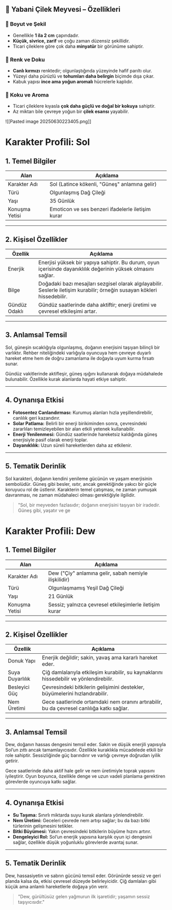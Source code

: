 ## 🍓 Yabani Çilek Meyvesi – Özellikleri

### 📏 **Boyut ve Şekil**

- Genellikle **1 ila 2 cm** çapındadır.
- **Küçük, sivrice, zarif** ve çoğu zaman düzensiz şekillidir.
- Ticari çileklere göre çok daha **minyatür** bir görünüme sahiptir.
### 🎨 **Renk ve Doku**
- **Canlı kırmızı** renktedir; olgunlaştığında yüzeyinde hafif parıltı olur.
- Yüzeyi daha pürüzlü ve **tohumları daha belirgin** biçimde dışa çıkar.
- Kabuk yapısı **ince ama yoğun aromalı** hücrelerle kaplıdır.
### 👃 **Koku ve Aroma**
- Ticari çileklere kıyasla **çok daha güçlü ve doğal bir kokuya** sahiptir.
- Az miktarı bile çevreye yoğun bir **çilek esansı** yayabilir.

![[Pasted image 20250630223405.png]]

# Karakter Profili: Sol

## 1. Temel Bilgiler

| Alan           | Açıklama                                          |
| -------------- | ------------------------------------------------- |
| Karakter Adı   | Sol (Latince kökenli, "Güneş" anlamına gelir)     |
| Türü           | Olgunlaşmış Dağ Çileği                            |
| Yaşı           | 35 Günlük                                         |
| Konuşma Yetisi | Emoticon ve ses benzeri ifadelerle iletişim kurar |

---

## 2. Kişisel Özellikler

| Özellik          | Açıklama                                                                                         |
|------------------|--------------------------------------------------------------------------------------------------|
| Enerjik          | Enerjisi yüksek bir yapıya sahiptir. Bu durum, oyun içerisinde dayanıklılık değerinin yüksek olmasını sağlar. |
| Bilge            | Doğadaki bazı mesajları sezgisel olarak algılayabilir. Seslerle iletişim kurabilir; örneğin susayan kökleri hissedebilir. |
| Gündüz Odaklı    | Gündüz saatlerinde daha aktiftir; enerji üretimi ve çevresel etkileşimi artar.                   |

---

## 3. Anlamsal Temsil

Sol, güneşin sıcaklığıyla olgunlaşmış, doğanın enerjisini taşıyan bilinçli bir varlıktır. Rehber niteliğindeki varlığıyla oyuncuya hem çevreye duyarlı hareket etme hem de doğru zamanlama ile doğayla uyum kurma fırsatı sunar.

Gündüz vakitlerinde aktifleşir, güneş ışığını kullanarak doğaya müdahalede bulunabilir. Özellikle kurak alanlarda hayati etkiye sahiptir.

---

## 4. Oynanışa Etkisi

- **Fotosentez Canlandırması:** Kurumuş alanları hızla yeşillendirebilir, canlılık geri kazandırır.
- **Solar Patlama:** Belirli bir enerji birikiminden sonra, çevresindeki zararlıları temizleyebilen bir alan etkili yetenek kullanabilir.
- **Enerji Yenilenmesi:** Gündüz saatlerinde hareketsiz kaldığında güneş enerjisiyle pasif olarak enerji toplar.
- **Dayanıklılık:** Uzun süreli hareketlerden daha az etkilenir.

---

## 5. Tematik Derinlik

Sol karakteri, doğanın kendini yenileme gücünün ve yaşam enerjisinin sembolüdür. Güneş gibi besler, ısıtır, ancak gerektiğinde yakıcı bir güçle koruyucu rol de üstlenir. Karakterin temel çatışması, ne zaman yumuşak davranması, ne zaman müdahaleci olması gerektiğiyle ilgilidir.

> "Sol, bir meyveden fazlasıdır; doğanın enerjisini taşıyan bir iradedir. Güneş gibi, yaşatır ve ge


# Karakter Profili: Dew

## 1. Temel Bilgiler

| Alan           | Açıklama                                                |
| -------------- | ------------------------------------------------------- |
| Karakter Adı   | Dew ("Çiy" anlamına gelir, sabah nemiyle ilişkilidir)   |
| Türü           | Olgunlaşmamış Yeşil Dağ Çileği                          |
| Yaşı           | 21 Günlük                                               |
| Konuşma Yetisi | Sessiz; yalnızca çevresel etkileşimlerle iletişim kurar |

---

## 2. Kişisel Özellikler

| Özellik         | Açıklama                                                                                      |
|------------------|-----------------------------------------------------------------------------------------------|
| Donuk Yapı       | Enerjik değildir; sakin, yavaş ama kararlı hareket eder.                                     |
| Suya Duyarlılık  | Çiğ damlalarıyla etkileşim kurabilir, su kaynaklarını hissedebilir ve yönlendirebilir.       |
| Besleyici Güç    | Çevresindeki bitkilerin gelişimini destekler, büyümelerini hızlandırabilir.                  |
| Nem Üretimi      | Gece saatlerinde ortamdaki nem oranını artırabilir, bu da çevresel canlılığa katkı sağlar.   |

---

## 3. Anlamsal Temsil

Dew, doğanın hassas dengesini temsil eder. Sakin ve düşük enerjili yapısıyla Sol’un zıttı ancak tamamlayıcısıdır. Özellikle kuraklıkla mücadelede etkili bir role sahiptir. Sessizliğinde güç barındırır ve varlığı çevreye doğrudan iyilik getirir.

Gece saatlerinde daha aktif hale gelir ve nem üretimiyle toprak yapısını iyileştirir. Oyun boyunca, özellikle denge ve uzun vadeli planlama gerektiren görevlerde oyuncuya katkı sağlar.

---

## 4. Oynanışa Etkisi

- **Su Taşıma:** Sınırlı miktarda suyu kurak alanlara yönlendirebilir.
- **Nem Üretimi:** Geceleri çevrede nem artışı sağlar; bu da bazı bitki türlerinin gelişmesini tetikler.
- **Bitki Büyümesi:** Yakın çevresindeki bitkilerin büyüme hızını artırır.
- **Dengeleyici Rol:** Sol’un enerjik yapısına karşılık oyun içi dengesini sağlar, özellikle düşük yoğunluklu görevlerde avantaj sunar.

---

## 5. Tematik Derinlik

Dew, hassasiyetin ve sabrın gücünü temsil eder. Görünürde sessiz ve geri planda kalsa da, etkisi çevresel düzeyde belirleyicidir. Çiğ damlaları gibi küçük ama anlamlı hareketlerle doğaya yön verir.

> "Dew, gürültüsüz gelen yağmurun ilk işaretidir; yaşamın sessiz taşıyıcısıdır."
